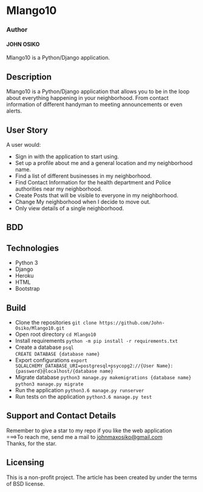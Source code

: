 # Mlango10 


###  Author
#### JOHN OSIKO
Mlango10 is a Python/Django application.

## Description
Mlango10 is a Python/Django application that allows you to be in the loop about everything happening in your neighborhood. From contact information of different handyman to meeting announcements or even alerts.


## User Story
A user would:
* Sign in with the application to start using.
* Set up a profile about me and a general location and my neighborhood name.
* Find a list of different businesses in my neighborhood.
* Find Contact Information for the health department and Police authorities near my neighborhood.
* Create Posts that will be visible to everyone in my neighborhood.
* Change My neighborhood when I decide to move out.
* Only view details of a single neighborhood.

## BDD

## Technologies

* Python 3
* Django
* Heroku
* HTML
* Bootstrap

## Build
* Clone the repositories
    `git clone https://github.com/John-Osiko/Mlango10.git`
* Open root directory
    `cd Mlango10`
* Install requirements
    `python -m pip install -r requirements.txt`
* Create a database
    `psql`<br>
    `CREATE DATABASE {database name}`
* Export configurations
    `export SQLALCHEMY_DATABASE_URI=postgresql+psycopg2://{User Name}:{password}@localhost/{database name}`
* Migrate database
    `python3 manage.py makemigrations {database name}`<br>
    `python3 manage.py migrate`
* Run the application
    `python3.6 manage.py runserver`
* Run tests on the application
    `python3.6 manage.py test`

## Support and Contact Details
Remember to give a star to my repo if you like the web application<br>
    ===>To reach me, send me a mail to <a href="https://mail.google.com/">johnmaxosiko@gmail.com</a><br>
        Thanks, for the star.
## Licensing
This is a non-profit project. The article has been created by under the terms of BSD license.